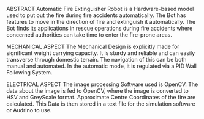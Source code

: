 ABSTRACT
Automatic Fire Extinguisher Robot is a Hardware-based model used to put out the fire during fire accidents automatically. The Bot has features to move in the direction of fire and extinguish it automatically. The Bot finds its applications in rescue operations during fire accidents where concerned authorities can take time to enter the fire-prone areas.

MECHANICAL ASPECT
The Mechanical Design is explicitly made for significant weight carrying capacity. It is sturdy and reliable and can easily transverse through domestic terrain. The navigation of this can be both manual and automated. In the automatic mode, it is regulated via a PID Wall Following System.

ELECTRICAL ASPECT
The image processing Software used is OpenCV. The data about the image is fed to OpenCV, where the image is converted to HSV and GreyScale format. Approximate Centre Coordinates of the fire are calculated. This Data is then stored in a text file for the simulation software or Audrino to use.
